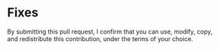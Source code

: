 # Fixes
 
 
 
By submitting this pull request, I confirm that you can use, modify, copy, and redistribute this contribution, under the terms of your choice.